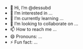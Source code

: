- 👋 Hi, I’m @dessubd
- 👀 I’m interested in ...
- 🌱 I’m currently learning ...
- 💞️ I’m looking to collaborate on ...
- 📫 How to reach me ...
- 😄 Pronouns: ...
- ⚡ Fun fact: ...

<!---
dessubd/dessubd is a ✨ special ✨ repository because its `README.md` (this file) appears on your GitHub profile.
You can click the Preview link to take a look at your changes.
--->
